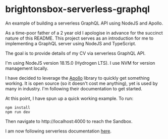 # brightonsbox-serverless-graphql
An example of building a serverless GraphQL API using NodeJS and Apollo.

As a time-poor father of a 2 year old I apologise in advance for the 
succinct nature of this README. This project serves as an introduction
for me to implementing a GraphQL server using NodeJS and TypeScript.

The goal is to provide details of my CV via serverless GraphQL API. 

I'm using NodeJS version 18.15.0 (Hydrogen LTS). I use NVM for version
management locally.

I have decided to leverage the [Apollo](https://www.apollographql.com/)
library to quickly get something working.  It is open source (so it 
doesn't cost me anything), yet is used by many in industry. I'm following
their documentation to get started.

At this point, I have spun up a quick working example. To run:

```shell
npm install
npm run dev
```

Then navigate to http://localhost:4000 to reach the Sandbox. 

I am now following serverless documentation [here](https://www.apollographql.com/docs/apollo-server/deployment/lambda).
